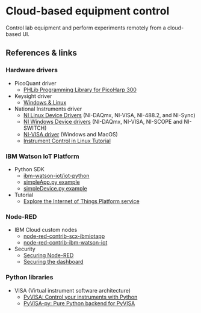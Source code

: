# Cloud-based equipment control

Control lab equipment and perform experiments remotely from a cloud-based UI.

## References & links

### Hardware drivers

* PicoQuant driver
  * [PHLib Programming Library for PicoHarp 300](https://github.com/PicoQuant/PH300-v3.x-Demos)
* Keysight driver
  * [Windows & Linux](https://www.keysight.com/main/software.jspx?ckey=2175637&nid=-33330.977662&cc=eng&lc=eng)
* National Instruments driver
  * [NI Linux Device Drivers](https://www.ni.com/en-us/support/downloads/drivers/download.ni-linux-device-drivers.html) (NI-DAQmx, NI-VISA, NI-488.2, and NI-Sync)
  * [NI Windows Device drivers](https://www.ni.com/en-us/support/downloads/drivers/download.ni-device-drivers.html#327643) (NI-DAQmx, NI-VISA, NI-SCOPE and NI-SWITCH)
  * [NI-VISA driver](https://www.ni.com/en-us/support/downloads/drivers/download.ni-visa.html#346210) (Windows and MacOS)
  * [Instrument Control in Linux Tutorial](http://www.ni.com/tutorial/2816/en/)

### IBM Watson IoT Platform

* Python SDK
  * [ibm-watson-iot/iot-python](https://github.com/ibm-watson-iot/iot-python)
  * [simpleApp.py example](https://github.com/ibm-watson-iot/iot-python/tree/master/samples/simpleApp)
  * [simpleDevice.py example](https://github.com/ibm-watson-iot/iot-python/tree/master/samples/simpleDevice)
* Tutorial
  * [Explore the Internet of Things Platform service](https://developer.ibm.com/technologies/iot/tutorials/cl-mqtt-bluemix-iot-node-red-app)

### Node-RED

* IBM Cloud custom nodes
  * [node-red-contrib-scx-ibmiotapp](https://flows.nodered.org/node/node-red-contrib-scx-ibmiotapp)
  * [node-red-contrib-ibm-watson-iot](https://flows.nodered.org/node/node-red-contrib-ibm-watson-iot)
* Security
  * [Securing Node-RED](https://nodered.org/docs/user-guide/runtime/securing-node-red#http-node-security)
  * [Securing the dashboard](https://github.com/node-red/node-red-dashboard/blob/master/README.md#securing-the-dashboard)

### Python libraries

* VISA (Virtual instrument software architecture)
  * [PyVISA: Control your instruments with Python](https://pyvisa.readthedocs.io/en/latest/)
  * [PyVISA-py: Pure Python backend for PyVISA](https://pyvisa-py.readthedocs.io/en/latest/)
